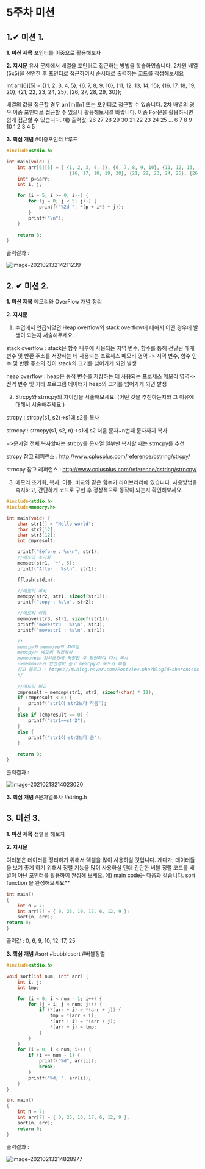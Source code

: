 # 5주차 미션

## 1.**✔︎ 미션 1.**

**1. 미션 제목**
포인터를 이중으로 활용해보자

**2. 지시문**
유사 문제에서 배열을 포인터로 접근하는 방법을 학습하였습니다. 2차원 배열(5x5)을 선언한 후 포인터로 접근하여서 순서대로 출력하는 코드를 작성해보세요

Int arr[6][5] = {{1, 2, 3, 4, 5}, {6, 7, 8, 9, 10}, {11, 12, 13, 14, 15}, 
            {16, 17, 18, 19, 20}, {21, 22, 23, 24, 25}, {26, 27, 28, 29, 30}};

배열의 값을 접근할 경우 arr[m][n] 또는 포인터로 접근할 수 있습니다. 2차 배열의 경우 이중 포인터로 접근할 수 있으니 활용해보시길 바랍니다. 이중 For문을 활용하시면 쉽게 접근할 수 있습니다.
예)
출력값:
26  27  28  29  30
21  22  23  24  25
…
6  7  8  9  10
1  2  3  4   5

**3. 핵심 개념**
\#이중포인터 #루프

```c
#include<stdio.h>

int main(void) {
	int arr[6][5] = { {1, 2, 3, 4, 5}, {6, 7, 8, 9, 10}, {11, 12, 13, 14, 15},
					   {16, 17, 18, 19, 20}, {21, 22, 23, 24, 25}, {26, 27, 28, 29, 30} };
	int* p=&arr;
	int i, j;

	for (i = 5; i >= 0; i--) {
		for (j = 0; j < 5; j++) {
			printf("%2d ", *(p + i*5 + j));
		}
		printf("\n");
	}

	return 0;
}
```

출력결과 : 

![image-20210213214211239](C:\Users\cat78\AppData\Roaming\Typora\typora-user-images\image-20210213214211239.png)

## 2. **✔︎ 미션 2.**

**1. 미션 제목**
메모리와 OverFlow 개념 정리

**2. 지시문**
 1) 수업에서 언급되었던 Heap overflow와 stack overflow에 대해서 어떤 경우에 발생이 되는지 서술해주세요.

stack overflow : stack은 함수 내부에 사용되는 지역 변수, 함수를 통해 전달된 매개 변수 및 반환 주소를 저장하는 데 사용되는 프로세스 메모리 영역 -> 지역 변수, 함수 인수 및 반환 주소의 값이 stack의 크기를 넘어가게 되면 발생

heap overflow : heap은 동적 변수를 저장하는 데 사용되는 프로세스 메모리 영역->전역 변수 및 기타 프로그램 데이터가 heap의 크기를 넘어가게 되면 발생

 2) Strcpy와 strncpy의 차이점을 서술해보세요. (어떤 것을 추천하는지와 그 이유에 대해서 서술해주세요.)

strcpy : strcpy(s1, s2)->s1에 s2를 복사 

strncpy : strncpy(s1, s2, n)->s1에 s2 처음 문자~n번째 문자까지 복사 

=>문자열 전체 복사할때는 strcpy를 문자열 일부만 복사할 때는 strncpy를 추천

strcpy 참고 레퍼런스 : http://www.cplusplus.com/reference/cstring/strcpy/

strncpy 참고 레퍼런스 : http://www.cplusplus.com/reference/cstring/strncpy/

 3) 메모리 초기화, 복사, 이동, 비교와 같은 함수가 라이브러리에 있습니다. 사용방법을 숙지하고, 간단하게 코드로 구현 후 정상적으로 동작이 되는지 확인해보세요.

```c
#include<stdio.h>
#include<memory.h>

int main(void) {
	char str1[] = "Hello world";
	char str2[12];
	char str3[12];
	int cmpresult;

	printf("Before : %s\n", str1);
	//메모리 초기화
	memset(str1, '*', 5);
	printf("After : %s\n", str1);

	fflush(stdin);

	//메모리 복사
	memcpy(str2, str1, sizeof(str1));
	printf("copy : %s\n", str2);

	//메모리 이동
	memmove(str3, str1, sizeof(str1));
	printf("movestr3 : %s\n", str3);
	printf("movestr1 : %s\n", str1);

	/*
	memcpy와 memmove의 차이점
	memcpy는 메모리 직접복사
	memmove는 임시공간에 저장한 후 판단하여 다시 복사
	->memmove가 안전성이 높고 memcpy가 속도가 빠름
	참고 블로그 : https://m.blog.naver.com/PostView.nhn?blogId=sharonichoya&logNo=220510332768&proxyReferer=https:%2F%2Fwww.google.com%2F
	*/
	
	//메모리 비교
	cmpresult = memcmp(str1, str2, sizeof(char) * 11);
	if (cmpresult < 0) {
		printf("str1이 str2보다 작음");
	}
	else if (cmpresult == 0) {
		printf("str1==str2");
	}
	else {
		printf("str1이 str2보다 큼");
	}

	return 0;
}
```

출력결과 : 

![image-20210213214023020](C:\Users\cat78\AppData\Roaming\Typora\typora-user-images\image-20210213214023020.png)

**3. 핵심 개념**
\#문자열복사 #string.h

## 3. **미션 3.**

**1. 미션 제목**
정렬을 해보자

**2. 지시문**

여러분은 데이터를 정리하기 위해서 엑셀을 많이 사용하실 것입니다. 게다가, 데이터들을 보기 좋게 하기 위해서 정렬 기능을 많이 사용하실 텐데 간단한 버블 정렬 코드를 배열이 아닌 포인터를 활용하여 완성해 보세요.
예) main code는 다음과 같습니다. sort function 을 완성해보세요**

```c
int main() 
{ 
    int n = 7; 
    int arr[7] = { 0, 25, 10, 17, 6, 12, 9 }; 
    sort(n, arr); 
return 0; 
}
```

출력값 : 0, 6, 9, 10, 12, 17, 25

**3. 핵심 개념**
\#sort #bubblesort #버블정렬

```c
#include<stdio.h>

void sort(int num, int* arr) {
    int i, j;
    int tmp;

    for (i = 0; i < num - 1; i++) {
        for (j = i; j < num; j++) {
            if (*(arr + i) > *(arr + j)) {
                tmp = *(arr + i);
                *(arr + i) = *(arr + j);
                *(arr + j) = tmp;
            }
        }
    }
    for (i = 0; i < num; i++) {
        if (i == num - 1) {
            printf("%d", arr[i]);
            break;
        }
        printf("%d, ", arr[i]);
    }
}

int main()
{
    int n = 7;
    int arr[7] = { 0, 25, 10, 17, 6, 12, 9 };
    sort(n, arr);
    return 0;
}
```

출력결과 : 

![image-20210213214828977](C:\Users\cat78\AppData\Roaming\Typora\typora-user-images\image-20210213214828977.png)